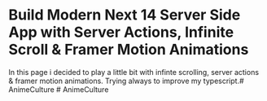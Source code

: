 # Build Modern Next 14 Server Side App with Server Actions, Infinite Scroll & Framer Motion Animations
 In this page i decided to play a little bit with infinte scrolling, server actions & framer motion animations. Trying always to improve my typescript.#   A n i m e C u l t u r e  
 #   A n i m e C u l t u r e  
 